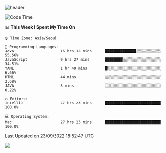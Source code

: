![header](https://capsule-render.vercel.app/api?type=Egg&color=timeAuto&height=300&section=header&text=PoPo&fontSize=90&animation=fadeIn)

  <!--START_SECTION:waka-->
![Code Time](http://img.shields.io/badge/Code%20Time-170%20hrs%2045%20mins-blue)

📊 **This Week I Spent My Time On** 

```text
⌚︎ Time Zone: Asia/Seoul

💬 Programming Languages: 
Java                     15 hrs 13 mins      ██████████████░░░░░░░░░░░   55.56% 
JavaScript               9 hrs 27 mins       ████████░░░░░░░░░░░░░░░░░   34.51% 
YAML                     1 hr 49 mins        █░░░░░░░░░░░░░░░░░░░░░░░░   6.66% 
HTML                     44 mins             ░░░░░░░░░░░░░░░░░░░░░░░░░   2.68% 
JAVA                     3 mins              ░░░░░░░░░░░░░░░░░░░░░░░░░   0.22%

🔥 Editors: 
IntelliJ                 27 hrs 23 mins      █████████████████████████   100.0%

💻 Operating System: 
Mac                      27 hrs 23 mins      █████████████████████████   100.0%

```


 Last Updated on 23/09/2022 18:52:47 UTC
<!--END_SECTION:waka-->



<img src="https://capsule-render.vercel.app/api?type=Egg&color=timeAuto&height=300&section=footer&text=PoPo&fontSize=90&animation=fadeIn&reversal=true" />
